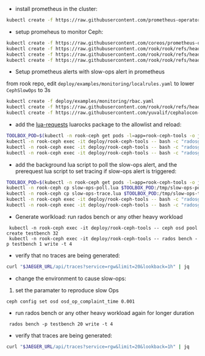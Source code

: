 * install prometheus in the cluster:
```bash
kubectl create -f https://raw.githubusercontent.com/prometheus-operator/prometheus-operator/refs/heads/main/bundle.yaml
```

* setup promeheus to monitor Ceph:
```bash
kubectl create -f https://raw.githubusercontent.com/coreos/prometheus-operator/v0.71.1/bundle.yaml
kubectl create -f https://raw.githubusercontent.com/rook/rook/refs/heads/master/deploy/examples/monitoring/service-monitor.yaml
kubectl create -f https://raw.githubusercontent.com/rook/rook/refs/heads/master/deploy/examples/monitoring/prometheus.yaml
kubectl create -f https://raw.githubusercontent.com/rook/rook/refs/heads/master/deploy/examples/monitoring/prometheus-service.yaml
```

* Setup prometheus alerts with slow-ops alert in prometheus
  
from rook repo, edit `deploy/examples/monitoring/localrules.yaml` to lower `CephSlowOps` to 3s

```bash
kubectl create -f deploy/examples/monitoring/rbac.yaml
kubectl create -f https://raw.githubusercontent.com/rook/rook/refs/heads/master/deploy/examples/monitoring/prometheus-service.yaml
kubectl create -f https://raw.githubusercontent.com/yuvalif/cephalocon-24-demo/refs/heads/main/localrules.yaml
```

* add the [lua-requests](https://github.com/JakobGreen/lua-requests) luarocks package to the allowlist and reload:
```bash
TOOLBOX_POD=$(kubectl -n rook-ceph get pods -l=app=rook-ceph-tools -o jsonpath='{.items[0].metadata.name}')
kubectl -n rook-ceph exec -it deploy/rook-ceph-tools -- bash -c "radosgw-admin script-package add --package=dkjson --allow-compilation"
kubectl -n rook-ceph exec -it deploy/rook-ceph-tools -- bash -c "radosgw-admin script-package add --package=socket.http --allow-compilation"
kubectl -n rook-ceph exec -it deploy/rook-ceph-tools -- bash -c "radosgw-admin script-package list"
```

* add the background lua script to poll the slow-ops alert, and the prerequest lua script to set tracing if slow-ops alert is triggered:
```bash
TOOLBOX_POD=$(kubectl -n rook-ceph get pods -l=app=rook-ceph-tools -o jsonpath='{.items[0].metadata.name}')
kubectl -n rook-ceph cp slow-ops-poll.lua $TOOLBOX_POD:/tmp/slow-ops-poll.lua
kubectl -n rook-ceph cp slow-ops-trace.lua $TOOLBOX_POD:/tmp/slow-ops-trace.lua
kubectl -n rook-ceph exec -it deploy/rook-ceph-tools -- bash -c "radosgw-admin script put --context=background --infile /tmp/slow-ops-poll.lua"
kubectl -n rook-ceph exec -it deploy/rook-ceph-tools -- bash -c "radosgw-admin script put --context=prerequest --infile /tmp/slow-ops-trace.lua"
```

* Generate worlkload:
run rados bench or any other heavy workload
```
 kubectl -n rook-ceph exec -it deploy/rook-ceph-tools -- ceph osd pool create testbench 32 
 kubectl -n rook-ceph exec -it deploy/rook-ceph-tools -- rados bench -p testbench 1 write -t 4
```

* verify that no traces are being generated:
```bash
curl "$JAEGER_URL/api/traces?service=rgw&limit=20&lookback=1h" | jq
```

* change the environment to cause slow-ops:

1. set the paramater to reproduce slow Ops

```
ceph config set osd osd_op_complaint_time 0.001
```
* run rados bench or any other heavy workload again for longer duration

```
 rados bench -p testbench 20 write -t 4
```

* verify that traces are being generated:
```bash
curl "$JAEGER_URL/api/traces?service=rgw&limit=20&lookback=1h" | jq
```
